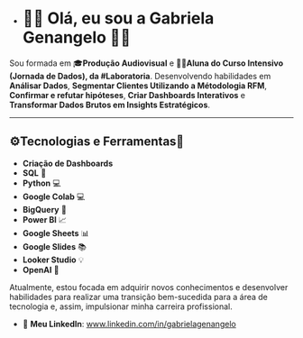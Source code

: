 - # 👩‍💻 Olá, eu sou a Gabriela Genangelo 👩‍💻

Sou formada em 🎓**Produção Audiovisual** e 👩‍🎓**Aluna do Curso Intensivo (Jornada de Dados), da #Laboratoria**. Desenvolvendo habilidades em **Análisar Dados**, **Segmentar Clientes Utilizando a Métodologia RFM**, **Confirmar e refutar hipóteses**, **Criar Dashboards Interativos** e **Transformar Dados Brutos em Insights Estratégicos**.

---

## ⚙️**Tecnologias e Ferramentas**🔧

- **Criação de Dashboards**
- **SQL** 🔎
- **Python** 💻
- **Google Colab** 💻
- **BigQuery** 🧠
- **Power BI** 📈
- **Google Sheets** 📊
- **Google Slides** 📚
- **Looker Studio** 💡
- **OpenAI** 🤖

Atualmente, estou focada em adquirir novos conhecimentos e desenvolver habilidades para realizar uma transição bem-sucedida para a área de tecnologia e, assim, impulsionar minha carreira profissional.

- 💼 **Meu LinkedIn**: www.linkedin.com/in/gabrielagenangelo

